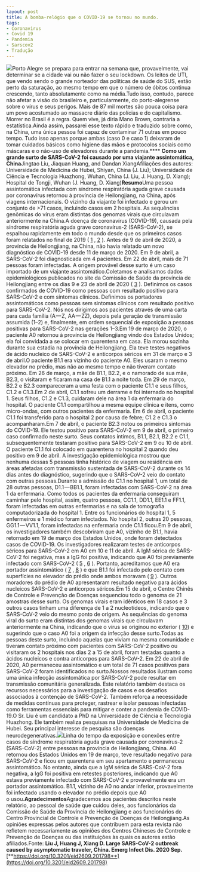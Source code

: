 ```yaml
---
layout: post
title: A bomba-relógio que o COVID-19 se tornou no mundo.
tags:
- Coronavirus
- Covid 19
- Pandemia
- Sarscov2
- Tradução
---
```


![](https://cdn-images-1.medium.com/max/1200/1*XWkhX3Jo5YPXFIVAotAP3w.jpeg)Porto Alegre se prepara para entrar na semana que, provavelmente, vai determinar se a cidade vai ou não fazer o seu 
lockdown. Os leitos de UTI, que vendo sendo o grande norteador das políticas de saúde do SUS, estão perto da saturação, ao mesmo tempo em que o número de óbitos continua crescendo, tanto absolutamente como na média.Tudo isso, contudo, parece não afetar a visão do brasileiro e, particularmente, do porto-alegrense sobre o vírus e seus perigos. Mais de 87 mil mortes são pouca coisa para um povo acostumado ao massacre diário das polícias e do capitalismo. Morrer no Brasil é a regra. Quem vive, já diria Mano Brown, contraria a estatística.Ainda assim, passarei esse texto rápido e traduzido sobre como, na China, uma única pessoa foi capaz de contaminar 71 outras em pouco tempo. Tudo isso apenas porque ambas (caso 0 e caso 1) deixaram de tomar cuidados básicos como higiene das mãos e protocolos sociais como máscaras e o não-uso de elevadores durante a pandemia.****
**Como um grande surto de SARS-CoV-2 foi causado por uma viajante assintomática, China**Jingtao Liu, Jiaquan Huang, and Dandan XiangAfiliações dos autores: Universidade de Medicina de Hubei, Shiyan, China (J. Liu); Universidade de Ciência e Tecnologia Huazhong, Wuhan, China (J. Liu, J. Huang, D. Xiang); Hospital de Tongji, Wuhan (J. Huang, D. Xiang)**Resumo**Uma pessoa assintomática infectada com síndrome respiratória aguda grave causada por coronavírus retornou à província de Heilongjiang, na China, após viagens internacionais. O vizinho da viajante foi infectado e gerou um conjunto de >71 casos, incluindo casos em 2 hospitais. As sequências genômicas do vírus eram distintas dos genomas virais que circulavam anteriormente na China.A doença de coronavírus (COVID-19), causada pela síndrome respiratória aguda grave coronavírus-2 (SARS-CoV-2), se espalhou rapidamente em todo o mundo desde que os primeiros casos foram relatados no final de 2019 ( 
[1](https://wwwnc.cdc.gov/eid/article/26/9/20-1798_article#r1) , 
[2](https://wwwnc.cdc.gov/eid/article/26/9/20-1798_article#r2) ). Antes de 9 de abril de 2020, a província de Heilongjiang, na China, não havia relatado um novo diagnóstico de COVID-19 desde 11 de março de 2020. Em 9 de abril, a SARS-CoV-2 foi diagnosticada em 4 pacientes. Em 22 de abril, mais de 71 pessoas foram infectadas. A origem provável desse surto é um caso importado de um viajante assintomático.Coletamos e analisamos dados epidemiológicos publicados no site da Comissão de Saúde da província de Heilongjiang entre os dias 9 e 23 de abril de 2020 ( 
[3](https://wwwnc.cdc.gov/eid/article/26/9/20-1798_article#r3) ). Definimos os casos confirmados de COVID-19 como pessoas com resultado positivo para SARS-CoV-2 e com sintomas clínicos. Definimos os portadores assintomáticos como pessoas sem sintomas clínicos com resultado positivo para SARS-CoV-2. Nós nos dirigimos aos pacientes através de uma carta para cada família (A — Z, AA — ZZ), depois pela geração de transmissão assumida (1–2) e, finalmente, em ordem sequencial de exposição a pessoas positivas para SARS-CoV-2 nas gerações 1–3.Em 19 de março de 2020, o paciente A0 retornou à província de Heilongjiang vindo dos Estados Unidos; ela foi convidada a se colocar em quarentena em casa. Ela morou sozinha durante sua estadia na província de Heilongjiang. Ela teve testes negativos de ácido nucleico de SARS-CoV-2 e anticorpos séricos em 31 de março e 3 de abril.O paciente B1.1 era vizinho do paciente A0. Eles usaram o mesmo elevador no prédio, mas não ao mesmo tempo e não tiveram contato próximo. Em 26 de março, a mãe de B1.1, B2.2, e o namorado de sua mãe, B2.3, o visitaram e ficaram na casa de B1.1 a noite toda. Em 29 de março, B2.2 e B2.3 compareceram a uma festa com o paciente C1.1 e seus filhos, C1.2 e C1.3.Em 2 de abril, C1.1 sofreu um derrame e foi internado no hospital 1. Seus filhos, C1.2 e C1.3, cuidaram dele na área 1 da enfermaria do hospital. O paciente C1.1 compartilhou a mesma equipe clínica e itens, como micro-ondas, com outros pacientes da enfermaria. Em 6 de abril, o paciente C1.1 foi transferido para o hospital 2 por causa de febre; C1.2 e C1.3 o acompanharam.Em 7 de abril, o paciente B2.3 notou os primeiros sintomas do COVID-19. Ele testou positivo para SARS-CoV-2 em 9 de abril, o primeiro caso confirmado neste surto. Seus contatos íntimos, B1.1, B2.1, B2.2 e C1.1, subsequentemente testaram positivo para SARS-CoV-2 em 9 ou 10 de abril. O paciente C1.1 foi colocado em quarentena no hospital 2 quando deu positivo em 9 de abril. A investigação epidemiológica mostrou que nenhuma dessas 5 pessoas tinha histórico de viagem ou residência em áreas afetadas com transmissão sustentada de SARS-CoV-2 durante os 14 dias antes do diagnóstico, sugerindo que o SARS-CoV-2 veio do contato com outras pessoas.Durante a admissão de C1.1 no hospital 1, um total de 28 outras pessoas, D1.1 — BB1.1, foram infectadas com SARS-CoV-2 na área 1 da enfermaria. Como todos os pacientes da enfermaria conseguiram caminhar pelo hospital, assim, quatro pessoas, CC1.1, DD1.1, EE1.1 e FF1.1, foram infectadas em outras enfermarias e na sala de tomografia computadorizada do hospital 1. Entre os funcionários do hospital 1, 5 enfermeiros e 1 médico foram infectados. No hospital 2, outras 20 pessoas, GG1.1 — VV1.1, foram infectadas na enfermaria onde C1.1 ficou.Em 9 de abril, os investigadores também descobriram que A0, vizinho de B1.1, havia retornado em 19 de março dos Estados Unidos, onde foram detectados casos de COVID-19. Os investigadores realizaram testes de anticorpos séricos para SARS-CoV-2 em A0 em 10 e 11 de abril. A IgM sérica de SARS-CoV-2 foi negativa, mas a IgG foi positiva, indicando que A0 foi previamente infectado com SARS-CoV-2 ( 
[5](https://wwwnc.cdc.gov/eid/article/26/9/20-1798_article#r5) , 
[6](https://wwwnc.cdc.gov/eid/article/26/9/20-1798_article#r6) ). Portanto, acreditamos que A0 era portador assintomático ( 
[7](https://wwwnc.cdc.gov/eid/article/26/9/20-1798_article#r7) , 
[8](https://wwwnc.cdc.gov/eid/article/26/9/20-1798_article#r8) ) e que B1.1 foi infectado pelo contato com superfícies no elevador do prédio onde ambos moravam ( 
[9](https://wwwnc.cdc.gov/eid/article/26/9/20-1798_article#r9) ). Outros moradores do prédio de A0 apresentaram resultado negativo para ácidos nucleicos SARS-CoV-2 e anticorpos séricos.Em 15 de abril, o Centro Chinês de Controle e Prevenção de Doenças sequenciou todo o genoma de 21 amostras desse surto. Os genomas virais eram idênticos em 18 casos e 3 outros casos tinham uma diferença de 1 a 2 nucleotídeos, indicando que o SARS-CoV-2 veio do mesmo ponto de origem. As sequências do genoma viral do surto eram distintas dos genomas virais que circulavam anteriormente na China, indicando que o vírus se originou no exterior (
[10](https://wwwnc.cdc.gov/eid/article/26/9/20-1798_article#r10)) e sugerindo que o caso A0 foi a origem da infecção desse surto.Todas as pessoas deste surto, incluindo aquelas que viviam na mesma comunidade e tiveram contato próximo com pacientes com SARS-CoV-2 positivo ou visitaram os 2 hospitais nos dias 2 a 15 de abril, foram testadas quanto a ácidos nucleicos e contra anticorpos para SARS-CoV-2. Em 22 de abril de 2020, A0 permaneceu assintomático e um total de 71 casos positivos para SARS-CoV-2 foram identificados no surto.Nossos resultados ilustram como uma única infecção assintomática por SARS-CoV-2 pode resultar em transmissão comunitária generalizada. Este relatório também destaca os recursos necessários para a investigação de casos e os desafios associados à contenção de SARS-CoV-2. Também reforça a necessidade de medidas contínuas para proteger, rastrear e isolar pessoas infectadas como ferramentas essenciais para mitigar e conter a pandemia de COVID-19.O Sr. Liu é um candidato a PhD na Universidade de Ciência e Tecnologia Huazhong. Ele também realiza pesquisas na Universidade de Medicina de Hubei. Seu principal interesse de pesquisa são doenças neurodegenerativas.![](https://cdn-images-1.medium.com/max/800/1*WJD7kHIcbN9S4RBRSGEY9w.jpeg)Linha do tempo da exposição e conexões entre casos de síndrome respiratória aguda grave causada por coronavírus-2 (SARS-CoV-2) entre pessoas na província de Heilongjiang, China. A0 retornou dos Estados Unidos em 19 de março, teve resultado negativo para SARS-CoV-2 e ficou em quarentena em seu apartamento e permaneceu assintomático. No entanto, ainda que a IgM sérica de SARS-CoV-2 fora negativa, a IgG foi positiva em retestes posteriores, indicando que A0 estava previamente infectado com SARS-CoV-2 e provavelmente era um portador assintomático. B1.1, vizinho de A0 no andar inferior, provavelmente foi infectado usando o elevador no prédio depois que A0 o usou.**Agradecimentos**Agradecemos aos pacientes descritos neste relatório, ao pessoal de saúde que cuidou deles, aos funcionários da Comissão de Saúde da Província de Heilongjiang e aos funcionários do Centro Provincial de Controle e Prevenção de Doenças de Heilongjiang.As opiniões expressas pelos autores que contribuem para esta revista não refletem necessariamente as opiniões dos Centros Chineses de Controle e Prevenção de Doenças ou das instituições às quais os autores estão afiliados.Fonte: 
**Liu J, Huang J, Xiang D. Large SARS-CoV-2 outbreak caused by asymptomatic traveler, China. Emerg Infect Dis. 2020 Sep.**
[**https://doi.org/10.3201/eid2609.201798**](https://doi.org/10.3201/eid2609.201798)
